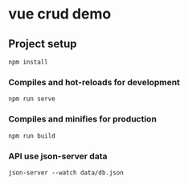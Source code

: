 <h1>vue crud demo</h1>

## Project setup
```
npm install
```

### Compiles and hot-reloads for development
```
npm run serve
```

### Compiles and minifies for production
```
npm run build
```
### API use json-server data
```
json-server --watch data/db.json
```





